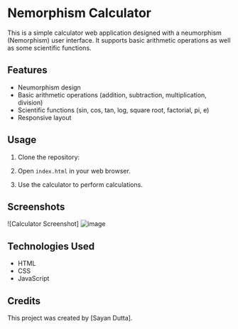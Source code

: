 # Nemorphism Calculator

This is a simple calculator web application designed with a neumorphism (Nemorphism) user interface. It supports basic arithmetic operations as well as some scientific functions.

## Features

- Neumorphism design
- Basic arithmetic operations (addition, subtraction, multiplication, division)
- Scientific functions (sin, cos, tan, log, square root, factorial, pi, e)
- Responsive layout

## Usage

1. Clone the repository:

2. Open `index.html` in your web browser.

3. Use the calculator to perform calculations.

## Screenshots

![Calculator Screenshot]
![image](https://github.com/sayan7586/CalcGenius/assets/94905513/02766512-9d11-4c5c-a4fb-e6870fbc781a)

## Technologies Used

- HTML
- CSS
- JavaScript

## Credits

This project was created by [Sayan Dutta].
